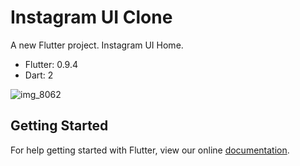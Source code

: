 # Instagram UI Clone

A new Flutter project.
Instagram UI Home.

- Flutter: 0.9.4
- Dart: 2

![img_8062](https://user-images.githubusercontent.com/23518097/46238020-01364780-c34e-11e8-8ccf-7fbdb7929bc0.JPG)

## Getting Started

For help getting started with Flutter, view our online
[documentation](https://flutter.io/).
